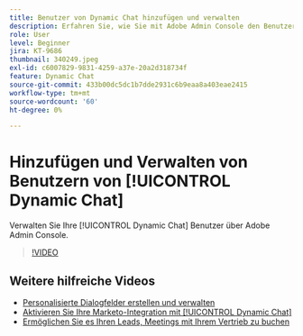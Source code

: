 ```yaml
---
title: Benutzer von Dynamic Chat hinzufügen und verwalten
description: Erfahren Sie, wie Sie mit Adobe Admin Console den Benutzerzugriff für Dynamic Chat verwalten können.
role: User
level: Beginner
jira: KT-9686
thumbnail: 340249.jpeg
exl-id: c6007829-9831-4259-a37e-20a2d318734f
feature: Dynamic Chat
source-git-commit: 433b00dc5dc1b7dde2931c6b9eaa8a403eae2415
workflow-type: tm+mt
source-wordcount: '60'
ht-degree: 0%

---
```


# Hinzufügen und Verwalten von Benutzern von [!UICONTROL Dynamic Chat]

Verwalten Sie Ihre [!UICONTROL Dynamic Chat]  Benutzer über Adobe Admin Console.

>[!VIDEO](https://video.tv.adobe.com/v/340249/?quality=12&learn=on)

## Weitere hilfreiche Videos

* [Personalisierte Dialogfelder erstellen und verwalten](dialogue-management.md)
* [Aktivieren Sie Ihre Marketo-Integration mit [!UICONTROL Dynamic Chat]](marketo-integration.md)
* [Ermöglichen Sie es Ihren Leads, Meetings mit Ihrem Vertrieb zu buchen](meeting-booking.md)
